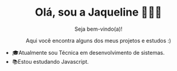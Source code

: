 
<div align="center">

  <h1>Olá, sou a Jaqueline 👩🏽‍💻</h1>
  <p>
    Seja bem-vindo(a)! 
  </p>
  
  </p>
    Aqui você encontra alguns dos meus projetos e estudos :)  
  </p>
  
</div>

<div>
  <ul>
    <li>🎓Atualmente sou Técnica em desenvolvimento de sistemas.
    <li>📚Estou estudando Javascript.
  </ul>

</div>



